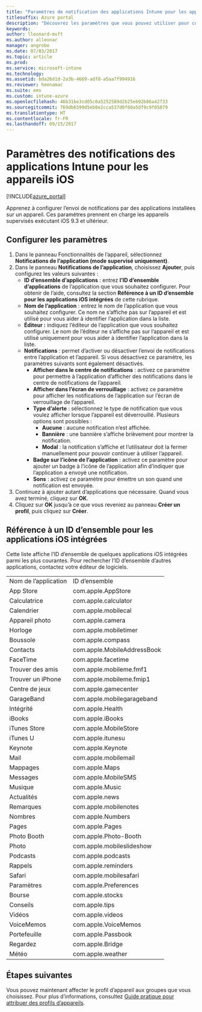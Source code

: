 ```yaml
---
title: "Paramètres de notification des applications Intune pour les appareils iOS"
titlesuffix: Azure portal
description: "Découvrez les paramètres que vous pouvez utiliser pour contrôler les notifications envoyées par des applications sur des appareils iOS."
keywords: 
author: lleonard-msft
ms.author: alleonar
manager: angrobe
ms.date: 07/03/2017
ms.topic: article
ms.prod: 
ms.service: microsoft-intune
ms.technology: 
ms.assetid: bda26d1d-2a3b-4669-adf8-a5aa7f994916
ms.reviewer: heenamac
ms.suite: ems
ms.custom: intune-azure
ms.openlocfilehash: 46b31be3cd05c0a5252589d2b25eb92b86a42733
ms.sourcegitcommit: 769db6599d5eb0e2cca537d0f60a5df9c9f05079
ms.translationtype: HT
ms.contentlocale: fr-FR
ms.lasthandoff: 09/15/2017
---
```

# <a name="intune-app-notifications-settings-for-ios-devices"></a>Paramètres des notifications des applications Intune pour les appareils iOS

[!INCLUDE[azure_portal](./includes/azure_portal.md)]

Apprenez à configurer l’envoi de notifications par des applications installées sur un appareil. Ces paramètres prennent en charge les appareils supervisés exécutant iOS 9.3 et ultérieur.

## <a name="configure-settings"></a>Configurer les paramètres

1. Dans le panneau Fonctionnalités de l’appareil, sélectionnez **Notifications de l’application (mode supervisé uniquement)**.
2. Dans le panneau **Notifications de l’application**, choisissez **Ajouter**, puis configurez les valeurs suivantes :
    - **ID d’ensemble d’applications** : entrez **l’ID d’ensemble d’applications** de l’application que vous souhaitez configurer. Pour obtenir de l’aide, consultez la section **Référence à un ID d’ensemble pour les applications iOS intégrées** de cette rubrique.
    - **Nom de l’application** : entrez le nom de l’application que vous souhaitez configurer. Ce nom ne s’affiche pas sur l’appareil et est utilisé pour vous aider à identifier l’application dans la liste.
    - **Éditeur :** indiquez l’éditeur de l’application que vous souhaitez configurer. Le nom de l’éditeur ne s’affiche pas sur l’appareil et est utilisé uniquement pour vous aider à identifier l’application dans la liste.
    - **Notifications** : permet d’activer ou désactiver l’envoi de notifications entre l’application et l’appareil. Si vous désactivez ce paramètre, les paramètres suivants sont également désactivés.
        - **Afficher dans le centre de notifications** : activez ce paramètre pour permettre à l’application d’afficher des notifications dans le centre de notifications de l’appareil.
        - **Afficher dans l’écran de verrouillage** : activez ce paramètre pour afficher les notifications de l’application sur l’écran de verrouillage de l’appareil.
        - **Type d’alerte** : sélectionnez le type de notification que vous voulez afficher lorsque l’appareil est déverrouillé. Plusieurs options sont possibles :
            - **Aucune** : aucune notification n’est affichée.
            - **Bannière** : une bannière s’affiche brièvement pour montrer la notification.
            - **Modal** : la notification s’affiche et l’utilisateur doit la fermer manuellement pour pouvoir continuer à utiliser l’appareil.
        - **Badge sur l’icône de l’application** : activez ce paramètre pour ajouter un badge à l’icône de l’application afin d’indiquer que l’application a envoyé une notification.
        - **Sons** : activez ce paramètre pour émettre un son quand une notification est envoyée.
3. Continuez à ajouter autant d’applications que nécessaire. Quand vous avez terminé, cliquez sur **OK**.
4. Cliquez sur **OK** jusqu’à ce que vous reveniez au panneau **Créer un profil**, puis cliquez sur **Créer**. 


## <a name="bundle-id-reference-for-built-in-ios-apps"></a>Référence à un ID d’ensemble pour les applications iOS intégrées

Cette liste affiche l’ID d’ensemble de quelques applications iOS intégrées parmi les plus courantes. Pour rechercher l’ID d’ensemble d’autres applications, contactez votre éditeur de logiciels. 

|||
|-|-|
|Nom de l’application|ID d’ensemble|
|App Store|com.apple.AppStore|
|Calculatrice|com.apple.calculator|
|Calendrier|com.apple.mobilecal|
|Appareil photo|com.apple.camera|
|Horloge|com.apple.mobiletimer|
|Boussole|com.apple.compass|
|Contacts|com.apple.MobileAddressBook|
|FaceTime|com.apple.facetime|
|Trouver des amis|com.apple.mobileme.fmf1|
|Trouver un iPhone|com.apple.mobileme.fmip1|
|Centre de jeux|com.apple.gamecenter|
|GarageBand|com.apple.mobilegarageband|
|Intégrité|com.apple.Health|
|iBooks|com.apple.iBooks|
|iTunes Store|com.apple.MobileStore|
|iTunes U|com.apple.itunesu|
|Keynote|com.apple.Keynote|
|Mail|com.apple.mobilemail|
|Mappages|com.apple.Maps|
|Messages|com.apple.MobileSMS|
|Musique|com.apple.Music|
|Actualités|com.apple.news|
|Remarques|com.apple.mobilenotes|
|Nombres|com.apple.Numbers|
|Pages|com.apple.Pages|
|Photo Booth|com.apple.Photo-Booth|
|Photo|com.apple.mobileslideshow|
|Podcasts|com.apple.podcasts|
|Rappels|com.apple.reminders|
|Safari|com.apple.mobilesafari|
|Paramètres|com.apple.Preferences|
|Bourse|com.apple.stocks|
|Conseils|com.apple.tips|
|Vidéos|com.apple.videos|
|VoiceMemos|com.apple.VoiceMemos|
|Portefeuille|com.apple.Passbook|
|Regardez|com.apple.Bridge|
|Météo|com.apple.weather|

## <a name="next-steps"></a>Étapes suivantes

Vous pouvez maintenant affecter le profil d’appareil aux groupes que vous choisissez. Pour plus d’informations, consultez [Guide pratique pour attribuer des profils d’appareils](device-profile-assign.md).
